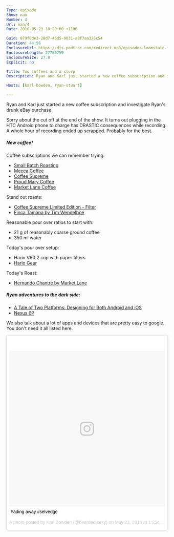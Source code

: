 ```yaml
---
Type: episode
Show: nan
Number: 4
Url: nan/4
Date: 2016-05-23 18:20:00 +1100

Guid: 879f6de3-28d7-46d5-9031-a8f7aa326c54
Duration: 44:56
EnclosureUrl: https://dts.podtrac.com/redirect.mp3/episodes.loomstate.fm/nan/nan4.mp3
EnclosureLength: 27786759
EnclosureSize: 27.8
Explicit: no

Title: Two coffees and a slurp
Description: Ryan and Karl just started a new coffee subscription and investigate Ryan's drunk eBay purchase.

Hosts: [karl-bowden, ryan-stuart]

---
```


Ryan and Karl just started a new coffee subscription and investigate Ryan's drunk eBay purchase.

Sorry about the cut off at the end of the show. It turns out plugging in the HTC Android phone to charge has DRASTIC consequences while recording. A whole hour of recording ended up scrapped. Probably for the best.

##### New coffee!

Coffee subscriptions we can remember trying:

- [Small Batch Roasting](https://www.smallbatch.com.au)
- [Mecca Coffee](http://meccacoffee.com.au/)
- [Coffee Supreme](http://www.coffeesupreme.com)
- [Proud Mary Coffee](http://www.proudmarycoffee.com.au/)
- [Market Lane Coffee](http://marketlane.com.au)

Stand out roasts:

- [Coffee Supreme Limited Edition - Filter](http://www.coffeesupreme.com/journal/products/limited-by-coffee-supreme)
- [Finca Tamana by Tim Wendelboe](https://www.timwendelboe.no/finca-tamana-by-tim-wendelboe)

Reasonable pour over ratios to start with:

- 21 g of reasonably coarse ground coffee
- 350 ml water

Today's pour over setup:

- Hario V60 2 cup with paper filters
- [Hario Gear](http://www.hariogear.com.au/catalogsearch/result/?q=v60+pourover)

Today's Roast:

- [Hernando Chantre by Market Lane](http://marketlane.com.au/coffee/filtered-coffee/hernando-chantre)

##### Ryan adventures to the dark side:

- [A Tale of Two Platforms: Designing for Both Android and iOS](http://webdesign.tutsplus.com/articles/a-tale-of-two-platforms-designing-for-both-android-and-ios--cms-23616)
- [Nexus 6P](https://www.google.com/intl/en_au/nexus/6p/)

We also talk about a lot of apps and devices that are pretty easy to google. You don't need it all listed here.

<blockquote class="instagram-media" data-instgrm-captioned data-instgrm-version="7" style=" background:#FFF; border:0; border-radius:3px; box-shadow:0 0 1px 0 rgba(0,0,0,0.5),0 1px 10px 0 rgba(0,0,0,0.15); margin: 1px auto; max-width:658px; padding:0; width:99.375%; width:-webkit-calc(100% - 2px); width:calc(100% - 2px);"><div style="padding:8px;"> <div style=" background:#F8F8F8; line-height:0; margin-top:40px; padding:50.0% 0; text-align:center; width:100%;"> <div style=" background:url(data:image/png;base64,iVBORw0KGgoAAAANSUhEUgAAACwAAAAsCAMAAAApWqozAAAABGdBTUEAALGPC/xhBQAAAAFzUkdCAK7OHOkAAAAMUExURczMzPf399fX1+bm5mzY9AMAAADiSURBVDjLvZXbEsMgCES5/P8/t9FuRVCRmU73JWlzosgSIIZURCjo/ad+EQJJB4Hv8BFt+IDpQoCx1wjOSBFhh2XssxEIYn3ulI/6MNReE07UIWJEv8UEOWDS88LY97kqyTliJKKtuYBbruAyVh5wOHiXmpi5we58Ek028czwyuQdLKPG1Bkb4NnM+VeAnfHqn1k4+GPT6uGQcvu2h2OVuIf/gWUFyy8OWEpdyZSa3aVCqpVoVvzZZ2VTnn2wU8qzVjDDetO90GSy9mVLqtgYSy231MxrY6I2gGqjrTY0L8fxCxfCBbhWrsYYAAAAAElFTkSuQmCC); display:block; height:44px; margin:0 auto -44px; position:relative; top:-22px; width:44px;"></div></div> <p style=" margin:8px 0 0 0; padding:0 4px;"> <a href="https://www.instagram.com/p/BFvjNpKvaWk/" style=" color:#000; font-family:Arial,sans-serif; font-size:14px; font-style:normal; font-weight:normal; line-height:17px; text-decoration:none; word-wrap:break-word;" target="_blank">Fading away #selvedge</a></p> <p style=" color:#c9c8cd; font-family:Arial,sans-serif; font-size:14px; line-height:17px; margin-bottom:0; margin-top:8px; overflow:hidden; padding:8px 0 7px; text-align:center; text-overflow:ellipsis; white-space:nowrap;">A photo posted by Karl Bowden (@bearded.sexy) on <time style=" font-family:Arial,sans-serif; font-size:14px; line-height:17px;" datetime="2016-05-23T08:25:13+00:00">May 23, 2016 at 1:25am PDT</time></p></div></blockquote> <script async defer src="//platform.instagram.com/en_US/embeds.js"></script>

